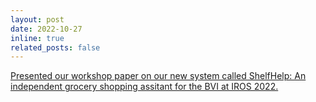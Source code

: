 ```yaml
---
layout: post
date: 2022-10-27
inline: true
related_posts: false
---
```


[Presented our workshop paper on our new system called ShelfHelp: An independent grocery shopping assitant for the BVI at IROS 2022.](/projects/shelfhelp/)
